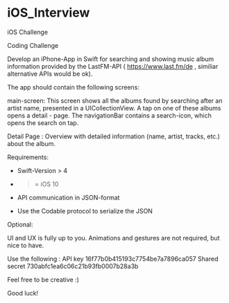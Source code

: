 # iOS_Interview
iOS Challenge

Coding Challenge 


     
Develop an iPhone-App in Swift for searching and showing music album information provided by the LastFM-API (  https://www.last.fm/de , similiar alternative APIs would be ok).

The app should contain the following screens:

main-screen: This screen shows all the albums found by searching after an artist name, presented in a UICollectionView. A tap on one of these albums opens a detail - page.  The navigationBar contains a search-icon, which opens the search on tap.

Detail Page : Overview with detailed information (name, artist, tracks, etc.) about the album.

Requirements:

- Swift-Version > 4

- >= iOS 10

- API communication in JSON-format

- Use the Codable protocol to serialize the JSON

Optional:

UI and UX is fully up to you. Animations and gestures are not required, but nice to have.

Use the following :
 API key 16f77b0b415193c7754be7a7896ca057
Shared secret 730abfc1ea6c06c21b93fb0007b28a3b

Feel free to be creative  :) 

Good luck!
